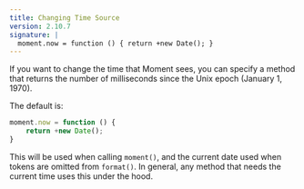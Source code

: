 ```yaml
---
title: Changing Time Source
version: 2.10.7
signature: |
  moment.now = function () { return +new Date(); }
---
```


If you want to change the time that Moment sees, you can specify a method that
returns the number of milliseconds since the Unix epoch (January 1, 1970).

The default is:

```javascript
moment.now = function () {
    return +new Date();
}
```

This will be used when calling `moment()`, and the current date used when tokens are omitted from
`format()`. In general, any method that needs the current time uses this under the hood.
